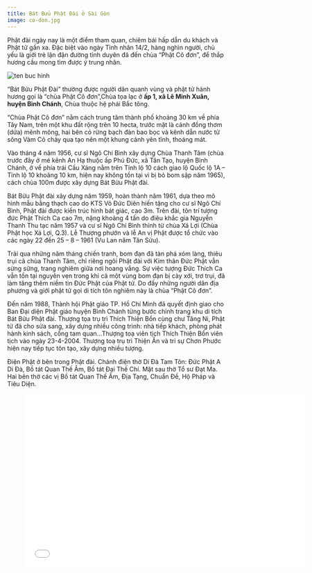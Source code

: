 ```yaml
---
title: Bát Bửu Phật Đài ở Sài Gòn
image: co-don.jpg
---
```


Phật đài ngày nay là một điểm tham quan, chiêm bái hấp dẫn du khách và Phật tử gần xa.
Đặc biệt vào ngày Tình nhân 14/2, hàng nghìn người, chủ yếu là giới trẻ lận đận đường tình duyên đã đến chùa “Phật Cô đơn”, để thắp hương cầu mong tìm được ý trung nhân.

![ten buc hinh](http://chuanoitieng.com/wp-content/uploads/Bat-Buu-Phat-Dai.jpg "ten buc hinh")

“Bát Bửu Phật Đài” thường được người dân quanh vùng và phật tử hành hương gọi là “chùa Phật Cô đơn”,Chùa tọa lạc ở **ấp 1, xã Lê Minh Xuân, huyện Bình Chánh**, Chùa thuộc hệ phái Bắc tông.

“Chùa Phật Cô đơn” nằm cách trung tâm thành phố khoảng 30 km về phía Tây Nam, trên một khu đất rộng trên 10 hecta, trước mặt là cánh đồng thơm (dứa) mênh mông, hai bên có rừng bạch đàn bao bọc và kênh dẫn nước từ sông Vàm Cỏ chảy qua tạo nên một khung cảnh yên tĩnh, thoáng mát.

Vào tháng 4 năm 1956, cư sĩ Ngô Chí Bình xây dựng Chùa Thanh Tâm (chùa trước đây ở mé kênh An Hạ thuộc ấp Phú Đức, xã Tân Tạo, huyện Bình Chánh, ở về phía trái Cầu Xáng nằm trên Tỉnh lộ 10 cách giao lộ Quốc lộ 1A – Tỉnh lộ 10 khoảng 10 km, hiện nay không tồn tại vì bị bỏ bom sập năm 1965), cách chùa 100m được  xây dựng Bát Bửu Phật đài.

Bát Bửu Phật đài xây dựng năm 1959, hoàn thành năm 1961, dựa theo mô hình mẫu bằng thạch cao do KTS Võ Đức Diên hiến tặng cho cư sĩ Ngô Chí Bình, Phật đài được kiến trúc hình bát giác, cao 3m. Trên đài, tôn trí tượng đức Phật Thích Ca cao 7m, nặng khoảng 4 tấn do điêu khắc gia Nguyễn Thanh Thu tạc năm 1957 và cư sĩ Ngô Chí Bình thỉnh từ chùa Xá Lợi (Chùa Phật học Xá Lợi, Q.3). Lễ Thượng phướn và lễ An vị Phật được tổ chức vào các ngày 22 đến 25 – 8 – 1961 (Vu Lan năm Tân Sửu).

Trải qua những năm tháng chiến tranh, bom đạn đã tàn phá xóm làng, thiêu trụi cả chùa Thanh Tâm, chỉ riêng ngôi Phật đài với Kim thân Đức Phật vẫn sừng sững, trang nghiêm giữa nơi hoang vắng. Sự việc tượng Đức Thích Ca vẫn tồn tại nguyên vẹn trong khi cả một vùng bom đạn bị cày xới, trơ trụi, đã làm tăng thêm niềm tin Đức Phật của Phật tử. Do đấy  những người dân địa phương và giới phật tử gọi di tích tôn nghiêm này là chùa “Phật Cô đơn”.

Đến năm 1988, Thành hội Phật giáo TP. Hồ Chí Minh đã quyết định giao cho Ban Đại diện Phật giáo huyện Bình Chánh từng bước chỉnh trang khu di tích Bát Bửu Phật đài. Thượng tọa trụ trì Thích Thiện Bổn cùng chư Tăng Ni, Phật tử đã cho sửa sang, xây dựng nhiều công trình: nhà tiếp khách, phòng phát hành kinh sách, cổng tam quan…Thượng toạ viên tịch Thích Thiện Bổn viên tịch vào ngày 23-4-2004. Thượng toạ trụ trì Thiện Ấn và tri sự Chơn Phước hiện nay tiếp tục tôn tạo, xây dựng nhiều tượng.

Điện Phật ở bên trong Phật đài. Chánh điện thờ Di Đà Tam Tôn: Đức Phật A Di Đà, Bồ tát Quan Thế Âm, Bồ tát Đại Thế Chí. Mặt sau thờ Tổ sư Đạt Ma. Hai bên thờ các vị Bồ tát Quan Thế Âm, Địa Tạng, Chuẩn Đề, Hộ Pháp và Tiêu Diện. 


<figure><iframe width="650" height="400" src="//www.youtube-nocookie.com/embed/RNP1s2mABH0" frameborder="0" allowfullscreen></iframe></figure>